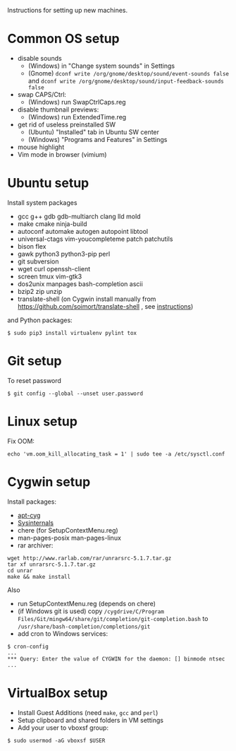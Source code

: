 Instructions for setting up new machines.

# Common OS setup

* disable sounds
  * (Windows) in "Change system sounds" in Settings
  * (Gnome) `dconf write /org/gnome/desktop/sound/event-sounds false` and `dconf write /org/gnome/desktop/sound/input-feedback-sounds false`
* swap CAPS/Ctrl:
  * (Windows) run SwapCtrlCaps.reg
* disable thumbnail previews:
  * (Windows) run ExtendedTime.reg
* get rid of useless preinstalled SW
  * (Ubuntu) "Installed" tab in Ubuntu SW center
  * (Windows) "Programs and Features" in Settings
* mouse highlight
* Vim mode in browser (vimium)

# Ubuntu setup

Install system packages
* gcc g++ gdb gdb-multiarch clang lld mold
* make cmake ninja-build
* autoconf automake autogen autopoint libtool
* universal-ctags vim-youcompleteme patch patchutils
* bison flex
* gawk python3 python3-pip perl
* git subversion
* wget curl openssh-client
* screen tmux vim-gtk3
* dos2unix manpages bash-completion ascii
* bzip2 zip unzip
* translate-shell (on Cygwin install manually from https://github.com/soimort/translate-shell , see [instructions](https://www.ostechnix.com/use-google-translate-commandline-linux))

and Python packages:
```
$ sudo pip3 install virtualenv pylint tox
```

# Git setup

To reset password
```
$ git config --global --unset user.password
```

# Linux setup

Fix OOM:
```
echo 'vm.oom_kill_allocating_task = 1' | sudo tee -a /etc/sysctl.conf
```

# Cygwin setup

Install packages:
* [apt-cyg](https://github.com/transcode-open/apt-cyg)
* [Sysinternals](https://docs.microsoft.com/en-us/sysinternals)
* chere (for SetupContextMenu.reg)
* man-pages-posix man-pages-linux
* rar archiver:
```
wget http://www.rarlab.com/rar/unrarsrc-5.1.7.tar.gz
tar xf unrarsrc-5.1.7.tar.gz
cd unrar
make && make install
```

Also
* run SetupContextMenu.reg (depends on chere)
* (if Windows git is used) copy `/cygdrive/C/Program Files/Git/mingw64/share/git/completion/git-completion.bash` to `/usr/share/bash-completion/completions/git`
* add cron to Windows services:
```
$ cron-config
...
*** Query: Enter the value of CYGWIN for the daemon: [] binmode ntsec
...
```

# VirtualBox setup

* Install Guest Additions (need `make`, `gcc` and `perl`)
* Setup clipboard and shared folders in VM settings
* Add your user to vboxsf group:
```
$ sudo usermod -aG vboxsf $USER
```
